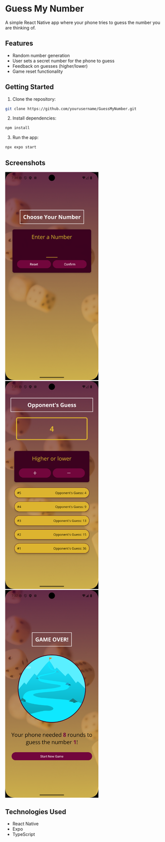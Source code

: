 # Guess My Number

A simple React Native app where your phone tries to guess the number you are thinking of.

## Features

- Random number generation
- User sets a secret number for the phone to guess
- Feedback on guesses (higher/lower)
- Game reset functionality

## Getting Started

1. Clone the repository:
  ```bash
  git clone https://github.com/yourusername/GuessMyNumber.git
  ```
2. Install dependencies:
  ```bash
  npm install
  ```
3. Run the app:
  ```bash
  npx expo start
  ```

## Screenshots

<img src="./assets/screenshots/Screenshot_start.png" alt="Start Screen" width="300"/>
<img src="./assets/screenshots/Screenshot_game.png" alt="Game Screen" width="300"/>
<img src="./assets/screenshots/Screenshot_game_over.png" alt="Game Over" width="300"/>

## Technologies Used

- React Native
- Expo
- TypeScript
